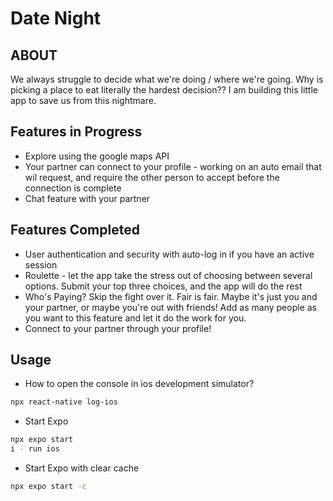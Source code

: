# Date Night

## ABOUT
We always struggle to decide what we're doing / where we're going. Why is picking a place to eat literally the hardest decision?? I am building this little app to save us from this nightmare.

## Features in Progress
- Explore using the google maps API
- Your partner can connect to your profile - working on an auto email that wil request, and require the other person to accept before the connection is complete
- Chat feature with your partner


## Features Completed
- User authentication and security with auto-log in if you have an active session
- Roulette - let the app take the stress out of choosing between several options. Submit your top three choices, and the app will do the rest
- Who's Paying? Skip the fight over it. Fair is fair. Maybe it's just you and your partner, or maybe you're out with friends! Add as many people as you want to this feature and let it do the work for you.
- Connect to your partner through your profile! 

## Usage
* How to open the console in ios development simulator?
```sh
npx react-native log-ios 
```

* Start Expo
```sh
npx expo start
i - run ios
```
* Start Expo with clear cache
```sh
npx expo start -c 
```

